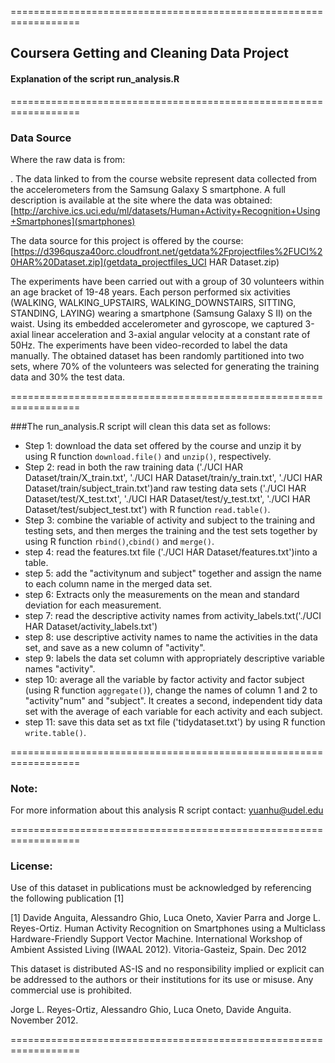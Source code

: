 ==================================================================

## Coursera Getting and Cleaning Data Project
####  Explanation of the script run_analysis.R

==================================================================

### Data Source
Where the raw data is from:

. The data linked to from the course website represent data collected from the accelerometers from the Samsung Galaxy S smartphone. A full description is available at the site where the data was obtained: 
[http://archive.ics.uci.edu/ml/datasets/Human+Activity+Recognition+Using+Smartphones](smartphones) 

The data source for this project is offered by the course:
[https://d396qusza40orc.cloudfront.net/getdata%2Fprojectfiles%2FUCI%20HAR%20Dataset.zip](getdata_projectfiles_UCI HAR Dataset.zip)

The experiments have been carried out with a group of 30 volunteers within an age bracket of 19-48 years. Each person performed six activities (WALKING, WALKING_UPSTAIRS, WALKING_DOWNSTAIRS, SITTING, STANDING, LAYING) wearing a smartphone (Samsung Galaxy S II) on the waist. Using its embedded accelerometer and gyroscope, we captured 3-axial linear acceleration and 3-axial angular velocity at a constant rate of 50Hz. The experiments have been video-recorded to label the data manually. The obtained dataset has been randomly partitioned into two sets, where 70% of the volunteers was selected for generating the training data and 30% the test data.

==================================================================

###The run_analysis.R script will clean this data set as follows:


* Step 1: download the data set offered by the course and unzip it by using R function `download.file()` and `unzip()`, respectively.
* Step 2: read in both the raw training data ('./UCI HAR Dataset/train/X_train.txt', './UCI HAR Dataset/train/y_train.txt', './UCI HAR Dataset/train/subject_train.txt')and  raw testing data sets ('./UCI HAR Dataset/test/X_test.txt', './UCI HAR Dataset/test/y_test.txt', './UCI HAR Dataset/test/subject_test.txt') with R function `read.table()`.
* Step 3: combine the variable of activity and subject to the training and testing sets, and then merges the training and the test sets together by using R function `rbind()`,`cbind()` and `merge()`.
* step 4: read the features.txt file ('./UCI HAR Dataset/features.txt')into a table.
* step 5: add the "activitynum and subject" together and assign the name to each column name in the merged data set.
* step 6: Extracts only the measurements on the mean and standard deviation for each measurement.
* step 7: read the descriptive activity names from activity_labels.txt('./UCI HAR Dataset/activity_labels.txt')
* step 8: use descriptive activity names to name the activities in the data set, and save as a new column of "activity".
* step 9: labels the data set column with appropriately descriptive variable names "activity".
* step 10: average all the variable by factor activity and factor subject (using R function `aggregate()`), change the names of column 1 and 2 to  "activity"num" and "subject". It creates a second, independent tidy data set with the average of each variable for each activity and each subject.
* step 11: save this data set as txt file ('tidydataset.txt') by using R function `write.table()`.

==================================================================

### Note:

For more information about this analysis R script contact: yuanhu@udel.edu

==================================================================

### License:


Use of this dataset in publications must be acknowledged by referencing the following publication [1] 

[1] Davide Anguita, Alessandro Ghio, Luca Oneto, Xavier Parra and Jorge L. Reyes-Ortiz. Human Activity Recognition on Smartphones using a Multiclass Hardware-Friendly Support Vector Machine. International Workshop of Ambient Assisted Living (IWAAL 2012). Vitoria-Gasteiz, Spain. Dec 2012

This dataset is distributed AS-IS and no responsibility implied or explicit can be addressed to the authors or their institutions for its use or misuse. Any commercial use is prohibited.

Jorge L. Reyes-Ortiz, Alessandro Ghio, Luca Oneto, Davide Anguita. November 2012.

==================================================================
